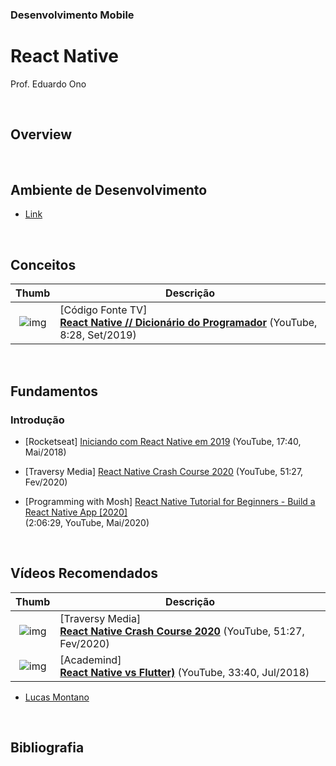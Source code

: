 ### Desenvolvimento Mobile

# React Native

Prof. Eduardo Ono

<br>

## Overview

<br>

## Ambiente de Desenvolvimento

* [Link](ambiente-de-desenvolvimento.md)

<br>

## Conceitos

| Thumb | Descrição |
|  :-:  | --- |
| ![img](https://img.youtube.com/vi/mqltv3kFdgE/default.jpg) | [Código Fonte TV]<br>[**React Native // Dicionário do Programador**](https://www.youtube.com/watch?v=mqltv3kFdgE) (YouTube, 8:28, Set/2019)

<br>

## Fundamentos

### Introdução

* [Rocketseat] [Iniciando com React Native em 2019](https://www.youtube.com/watch?v=XcU9GEUZTQA) (YouTube, 17:40, Mai/2018)

* [Traversy Media] [React Native Crash Course 2020](https://www.youtube.com/watch?v=Hf4MJH0jDb4) (YouTube, 51:27, Fev/2020)

* [Programming with Mosh] <a href="https://www.youtube.com/watch?v=0-S5a0eXPoc" title=
    "0:00:00 Introduction
    0:02:20 Prerequisites
    0:02:58 What is React Native?
    0:04:33 Expo
    0:06:19 Setting up the development environment
    0:09:17 Your First React Native App
    0:14:38 Running on an iOS simulator
    0:18:02 Running on an Android emulator
    0:26:48 Running on a physical device
    0:27:54 Logging
    0:29:16 Debugging with Chrome
    0:34:27 Debugging in VSCode
    0:41:39 Publishing
    0:46:30 Fundamental Concepts
    0:48:20 View
    0:51:08 Text
    0:53:50 Image
    0:59:25 Touchables
    1:04:21 Button
    1:06:01 Alert
    1:09:55 StyleSheet
    1:14:49 Platform-specific code
    1:18:06 Layouts
    1:18:43 Dimensions
    1:22:22 Detecting orientation changes
    1:27:39 Flexbox
    1:30:56 flexDirection
    1:32:48 justifyContent, alignItems and alignSelf
    1:37:22 flexWrap and alignContent
    1:40:22 flexBasis, flexGrow and flexShrink
    1:43:07 Absolute and Relative Positioning
    1:45:59 Exercises
    1:46:58 Welcome Screen
    1:57:55 View Image Screen
    2:02:51 Refactoring">
    React Native Tutorial for Beginners - Build a React Native App [2020]</a> <br> (2:06:29, YouTube, Mai/2020)

<br>

## Vídeos Recomendados

| Thumb | Descrição |
|  :-:  | --- |
| ![img](https://img.youtube.com/vi/Hf4MJH0jDb4/default.jpg) | [Traversy Media]<br>[**React Native Crash Course 2020**](https://www.youtube.com/watch?v=Hf4MJH0jDb4) (YouTube, 51:27, Fev/2020)
| ![img](https://img.youtube.com/vi/bnYJRYFsrSw/default.jpg) | [Academind]<br>[**React Native vs Flutter)**](https://www.youtube.com/watch?v=bnYJRYFsrSw) (YouTube, 33:40, Jul/2018)

* [Lucas Montano](https://www.youtube.com/channel/UCyHOBY6IDZF9zOKJPou2Rgg)

<br>

## Bibliografia

<br>
